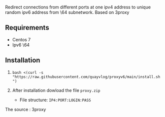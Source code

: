 Redirect connections from different ports at one ipv4 address to unique random ipv6 address from \64 subnetwork. Based on 3proxy

## Requirements
- Centos 7
- Ipv6 \64

## Installation

1. `bash <(curl -s "https://raw.githubusercontent.com/quayvlog/proxyv6/main/install.sh")`

2. After installation dowload the file `proxy.zip`
   * File structure: `IP4:PORT:LOGIN:PASS`

The source : 3proxy
